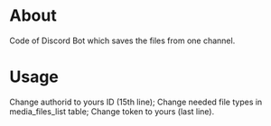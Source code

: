 # About
Code of Discord Bot which saves the files from one channel.

# Usage
Change authorid to yours ID (15th line);
Change needed file types in media_files_list table;
Change token to yours (last line).
